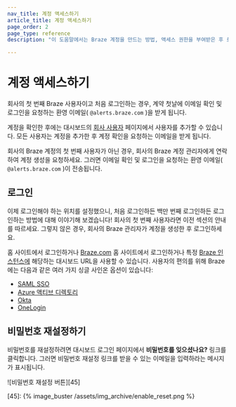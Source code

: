```yaml
---
nav_title: 계정 액세스하기
article_title: 계정 액세스하기
page_order: 2
page_type: reference
description: "이 도움말에서는 Braze 계정을 만드는 방법, 액세스 권한을 부여받은 후 로그인하는 방법, Braze 비밀번호를 재설정하는 방법에 대해 설명합니다."

---
```


# 계정 액세스하기

회사의 첫 번째 Braze 사용자이고 처음 로그인하는 경우, 계약 첫날에 이메일 확인 및 로그인을 요청하는 환영 이메일( `@alerts.braze.com` )을 받게 됩니다.

계정을 확인한 후에는 대시보드의 [회사 사용자]({{site.baseurl}}/user_guide/administrative/manage_your_braze_users/adding_users_to_your_dashboard/) 페이지에서 사용자를 추가할 수 있습니다. 모든 사용자는 계정을 추가한 후 계정 확인을 요청하는 이메일을 받게 됩니다.

회사의 Braze 계정의 첫 번째 사용자가 아닌 경우, 회사의 Braze 계정 관리자에게 연락하여 계정 생성을 요청하세요. 그러면 이메일 확인 및 로그인을 요청하는 환영 이메일( `@alerts.braze.com` )이 전송됩니다.

## 로그인

이제 로그인해야 하는 위치를 설정했으니, 처음 로그인하든 백만 번째 로그인하든 로그인하는 방법에 대해 이야기해 보겠습니다! 회사의 첫 번째 사용자라면 이전 섹션의 안내를 따르세요. 그렇지 않은 경우, 회사의 Braze 관리자가 계정을 생성한 후 로그인하세요.

홈 사이트에서 로그인하거나 [Braze.com](https://www.braze.com) 홈 사이트에서 로그인하거나 특정 [Braze 인스턴스에]({{site.baseurl}}/user_guide/administrative/access_braze/braze_instances/) 해당하는 대시보드 URL을 사용할 수 있습니다. 사용자의 편의를 위해 Braze에는 다음과 같은 여러 가지 싱글 사인온 옵션이 있습니다:

* [SAML SSO]({{site.baseurl}}/user_guide/administrative/access_braze/single_sign_on/set_up/)
* [Azure 액티브 디렉토리]({{site.baseurl}}/user_guide/administrative/access_braze/single_sign_on/azure_ad/)
* [Okta]({{site.baseurl}}/user_guide/administrative/access_braze/single_sign_on/okta/)
* [OneLogin]({{site.baseurl}}/user_guide/administrative/access_braze/single_sign_on/onelogin/)

## 비밀번호 재설정하기

비밀번호를 재설정하려면 대시보드 로그인 페이지에서 **비밀번호를 잊으셨나요?** 링크를 클릭합니다. 그러면 비밀번호 재설정 링크를 받을 수 있는 이메일을 입력하라는 메시지가 표시됩니다.

![비밀번호 재설정 버튼][45]

[45]: {% image_buster /assets/img_archive/enable_reset.png %}
